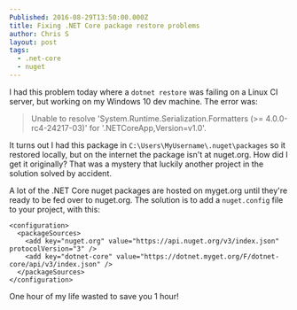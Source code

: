```yaml
---
Published: 2016-08-29T13:50:00.000Z
title: Fixing .NET Core package restore problems
author: Chris S
layout: post
tags:
  - .net-core
  - nuget
---
```



I had this problem today where a `dotnet restore` was failing on a Linux CI server, but working on my Windows 10 dev machine. The error was:

> Unable to resolve 'System.Runtime.Serialization.Formatters (&gt;= 4.0.0-rc4-24217-03)' for '.NETCoreApp,Version=v1.0'.

It turns out I had this package in `C:\Users\MyUsername\.nuget\packages` so it restored locally, but on the internet the package isn't at nuget.org. How did I get it originally? That was a mystery that luckily another project in the solution solved by accident.

A lot of the .NET Core nuget packages are hosted on myget.org until they're ready to be fed over to nuget.org. The solution is to add a `nuget.config` file to your project, with this:


    <configuration>
      <packageSources>
        <add key="nuget.org" value="https://api.nuget.org/v3/index.json" protocolVersion="3" />
        <add key="dotnet-core" value="https://dotnet.myget.org/F/dotnet-core/api/v3/index.json" />
      </packageSources>
    </configuration>


One hour of my life wasted to save you 1 hour! 